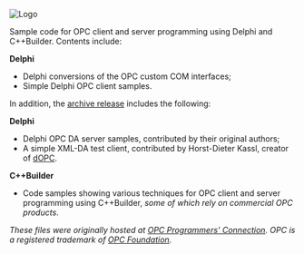 ![Logo](https://github.com/dllmr/opcdelphi/blob/master/opdelphi.png)

Sample code for OPC client and server programming using Delphi and C++Builder.  Contents include:

**Delphi**

 * Delphi conversions of the OPC custom COM interfaces;
 * Simple Delphi OPC client samples.
 
In addition, the [archive release](https://github.com/dllmr/opcdelphi/releases/tag/archive) includes the following:

**Delphi**

 * Delphi OPC DA server samples, contributed by their original authors;
 * A simple XML-DA test client, contributed by Horst-Dieter Kassl, creator of [dOPC](http://www.dopc.kassl.de/).

**C++Builder**

 * Code samples showing various techniques for OPC client and server programming using C++Builder, _some of which rely on commercial OPC products_.

_These files were originally hosted at [OPC Programmers' Connection](http://www.opcconnect.com/). OPC is a registered trademark of [OPC Foundation](http://www.opcfoundation.org/)._
